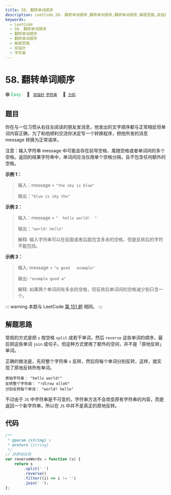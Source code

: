 ```yaml
---
title: 58. 翻转单词顺序
description: LeetCode,58. 翻转单词顺序,翻转单词顺序,翻转单词顺序,解题思路,双指针,字符串
keywords:
  - LeetCode
  - 58. 翻转单词顺序
  - 翻转单词顺序
  - 翻转单词顺序
  - 解题思路
  - 双指针
  - 字符串
---
```


# 58. 翻转单词顺序

🟢 <font color=#15bd66>Easy</font>&emsp; 🔖&ensp; [`双指针`](/tag/two-pointers.md) [`字符串`](/tag/string.md)&emsp; 🔗&ensp;[`力扣`](https://leetcode.cn/problems/fan-zhuan-dan-ci-shun-xu-lcof)

## 题目

你在与一位习惯从右往左阅读的朋友发消息，他发出的文字顺序都与正常相反但单词内容正确，为了和他顺利交流你决定写一个转换程序，把他所发的消息 message 转换为正常语序。

注意：输入字符串 message 中可能会存在前导空格、尾随空格或者单词间的多个空格。返回的结果字符串中，单词间应当仅用单个空格分隔，且不包含任何额外的空格。

**示例 1：**

> 输入：message = `"the sky is blue"`
>
> 输出：`"blue is sky the"`

**示例 2：**

> 输入：message = `"  hello world!  "`
>
> 输出：`"world! hello"`
>
> 解释: 输入字符串可以在前面或者后面包含多余的空格，但是反转后的字符不能包括。

**示例 3：**

> 输入: message = `"a good   example"`
>
> 输出: `"example good a"`
>
> 解释: 如果两个单词间有多余的空格，将反转后单词间的空格减少到只含一个。

::: warning
本题与 LeetCode [第 151 题](../problem/0151.md) 相同。
:::

## 解题思路

常规的方式是把 `s` 按空格 `split` 成若干单词，然后 `reverse` 这些单词的顺序，最后把这些单词 `join` 成句子。但这种方式使用了额外的空间，并不是「原地反转」单词。

正确的做法是，先将整个字符串 `s` 反转，然后将每个单词分别反转，这样，就实现了原地反转所有单词。

```
原始字符串： "hello world!"
反转整个字符串： "!dlrow olleh"
分别反转每个单词： "world! hello"
```

不过由于 `JS` 中字符串是不可变的，字符串方法不会改变原有字符串的内容，而是返回一个新字符串，所以在 `JS` 中并不是真正的原地反转。

## 代码

```javascript
/**
 * @param {string} s
 * @return {string}
 */
// 非原地反转
var reverseWords = function (s) {
	return s
		.split(' ')
		.reverse()
		.filter((i) => i != '')
		.join(' ');
};
```
